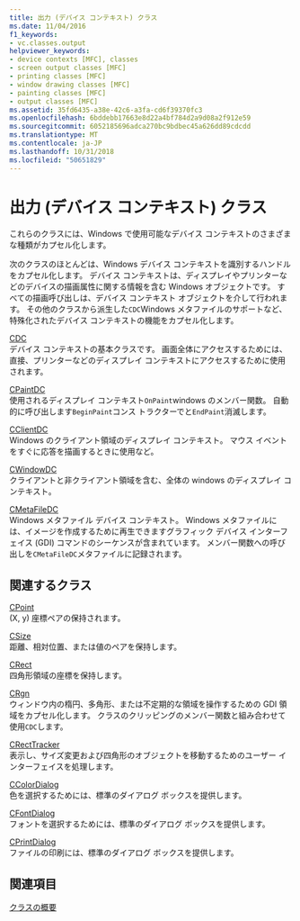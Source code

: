 ```yaml
---
title: 出力 (デバイス コンテキスト) クラス
ms.date: 11/04/2016
f1_keywords:
- vc.classes.output
helpviewer_keywords:
- device contexts [MFC], classes
- screen output classes [MFC]
- printing classes [MFC]
- window drawing classes [MFC]
- painting classes [MFC]
- output classes [MFC]
ms.assetid: 35fd6435-a38e-42c6-a3fa-cd6f39370fc3
ms.openlocfilehash: 6bddebb17663e8d22a4bf784d2a9d08a2f912e59
ms.sourcegitcommit: 6052185696adca270bc9bdbec45a626dd89cdcdd
ms.translationtype: MT
ms.contentlocale: ja-JP
ms.lasthandoff: 10/31/2018
ms.locfileid: "50651829"
---
```

# <a name="output-device-context-classes"></a>出力 (デバイス コンテキスト) クラス

これらのクラスには、Windows で使用可能なデバイス コンテキストのさまざまな種類がカプセル化します。

次のクラスのほとんどは、Windows デバイス コンテキストを識別するハンドルをカプセル化します。 デバイス コンテキストは、ディスプレイやプリンターなどのデバイスの描画属性に関する情報を含む Windows オブジェクトです。 すべての描画呼び出しは、デバイス コンテキスト オブジェクトを介して行われます。 その他のクラスから派生した`CDC`Windows メタファイルのサポートなど、特殊化されたデバイス コンテキストの機能をカプセル化します。

[CDC](../mfc/reference/cdc-class.md)<br/>
デバイス コンテキストの基本クラスです。 画面全体にアクセスするためには、直接、プリンターなどのディスプレイ コンテキストにアクセスするために使用されます。

[CPaintDC](../mfc/reference/cpaintdc-class.md)<br/>
使用されるディスプレイ コンテキスト`OnPaint`windows のメンバー関数。 自動的に呼び出します`BeginPaint`コンス トラクターでと`EndPaint`消滅します。

[CClientDC](../mfc/reference/cclientdc-class.md)<br/>
Windows のクライアント領域のディスプレイ コンテキスト。 マウス イベントをすぐに応答を描画するときに使用など。

[CWindowDC](../mfc/reference/cwindowdc-class.md)<br/>
クライアントと非クライアント領域を含む、全体の windows のディスプレイ コンテキスト。

[CMetaFileDC](../mfc/reference/cmetafiledc-class.md)<br/>
Windows メタファイル デバイス コンテキスト。 Windows メタファイルには、イメージを作成するために再生できますグラフィック デバイス インターフェイス (GDI) コマンドのシーケンスが含まれています。 メンバー関数への呼び出しを`CMetaFileDC`メタファイルに記録されます。

## <a name="related-classes"></a>関連するクラス

[CPoint](../atl-mfc-shared/reference/cpoint-class.md)<br/>
(X, y) 座標ペアの保持されます。

[CSize](../atl-mfc-shared/reference/csize-class.md)<br/>
距離、相対位置、または値のペアを保持します。

[CRect](../atl-mfc-shared/reference/crect-class.md)<br/>
四角形領域の座標を保持します。

[CRgn](../mfc/reference/crgn-class.md)<br/>
ウィンドウ内の楕円、多角形、または不定期的な領域を操作するための GDI 領域をカプセル化します。 クラスのクリッピングのメンバー関数と組み合わせて使用`CDC`します。

[CRectTracker](../mfc/reference/crecttracker-class.md)<br/>
表示し、サイズ変更および四角形のオブジェクトを移動するためのユーザー インターフェイスを処理します。

[CColorDialog](../mfc/reference/ccolordialog-class.md)<br/>
色を選択するためには、標準のダイアログ ボックスを提供します。

[CFontDialog](../mfc/reference/cfontdialog-class.md)<br/>
フォントを選択するためには、標準のダイアログ ボックスを提供します。

[CPrintDialog](../mfc/reference/cprintdialog-class.md)<br/>
ファイルの印刷には、標準のダイアログ ボックスを提供します。

## <a name="see-also"></a>関連項目

[クラスの概要](../mfc/class-library-overview.md)

